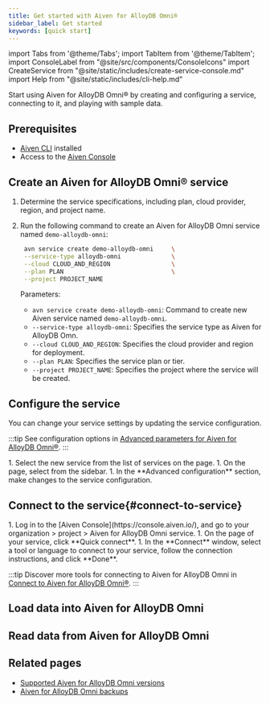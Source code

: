```yaml
---
title: Get started with Aiven for AlloyDB Omni®
sidebar_label: Get started
keywords: [quick start]
---
```


import Tabs from '@theme/Tabs';
import TabItem from '@theme/TabItem';
import ConsoleLabel from "@site/src/components/ConsoleIcons"
import CreateService from "@site/static/includes/create-service-console.md"
import Help from "@site/static/includes/cli-help.md"

Start using Aiven for AlloyDB Omni® by creating and configuring a service, connecting to it, and playing with sample data.

## Prerequisites

- [Aiven CLI](https://github.com/aiven/aiven-client) installed
- Access to the [Aiven Console](https://console.aiven.io)

## Create an Aiven for AlloyDB Omni® service

<Tabs groupId="group1">
<TabItem value="1" label="Console" default>

<CreateService serviceType="AlloyDB Omni®"/>

</TabItem>
<TabItem value="2" label="CLI">

1. Determine the service specifications, including plan, cloud provider, region,
   and project name.

1. Run the following command to create an Aiven for AlloyDB Omni service named
   `demo-alloydb-omni`:

   ```bash
    avn service create demo-alloydb-omni     \
    --service-type alloydb-omni              \
    --cloud CLOUD_AND_REGION                 \
    --plan PLAN                              \
    --project PROJECT_NAME
   ```

   Parameters:

    - `avn service create demo-alloydb-omni`: Command to create new Aiven service
      named `demo-alloydb-omni`.
    - `--service-type alloydb-omni`: Specifies the service type as Aiven for AlloyDB Omn.
    - `--cloud CLOUD_AND_REGION`: Specifies the cloud provider and region for deployment.
    - `--plan PLAN`: Specifies the service plan or tier.
    - `--project PROJECT_NAME`: Specifies the project where the service will be created.

<Help/>

</TabItem>
</Tabs>

## Configure the service

You can change your service settings by updating the service configuration.

:::tip
See configuration options in
[Advanced parameters for Aiven for AlloyDB Omni®](/docs/products/alloydb-omni/advanced-params).
:::

<Tabs groupId="group1">
<TabItem value="1" label="Console" default>
1. Select the new service from the list of services on
   the <ConsoleLabel name="Services"/> page.
1. On the <ConsoleLabel name="overview"/> page, select <ConsoleLabel name="service settings"/>
   from the sidebar.
1. In the **Advanced configuration** section, make changes to the service configuration.
</TabItem>
<TabItem value="2" label="CLI">
</TabItem>
</Tabs>

## Connect to the service{#connect-to-service}

<Tabs groupId="group1">
<TabItem value="1" label="Console" default>
1. Log in to the [Aiven Console](https://console.aiven.io/), and go to your
   organization > project > Aiven for AlloyDB Omni service.
1. On the <ConsoleLabel name="overview"/> page of your service, click
   **Quick connect**.
1. In the **Connect** window, select a tool or language to connect to your service, follow
   the connection instructions, and click **Done**.

</TabItem>
<TabItem value="2" label="CLI">
</TabItem>
</Tabs>

:::tip
Discover more tools for connecting to Aiven for AlloyDB Omni in
[Connect to Aiven for AlloyDB Omni®](/docs/products/alloydb-omni/connect/connect-services).
:::

## Load data into Aiven for AlloyDB Omni

## Read data from Aiven for AlloyDB Omni

## Related pages

- [Supported Aiven for AlloyDB Omni versions](/docs/platform/reference/eol-for-major-versions)
- [Aiven for AlloyDB Omni backups](/docs/platform/concepts/service_backups)
